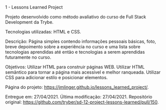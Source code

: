 1 - Lessons Learned Project

Projeto desenvolvido como método avaliativo do curso de Full Stack Development da Trybe.

Tecnologias utilizadas: HTML e CSS.

Descrição: Página simples contendo informações pessoais básicas, foto, breve depoimento sobre a experiência no curso e uma lista sobre tecnologias aprendidas até então e tecnologias a serem aprendidas futuramente no curso.

Objetivos:
Utilizar HTML para construir páginas WEB.
Utilizar HTML semântico para tornar a página mais acessível e melhor ranqueada.
Utilizar CSS para adicionar estilo e posicionar elementos.

Página do projeto: https://jmlinger.github.io/lessons_learned_project/.

Entregue em: 27/04/2021.
Última modificação: 27/04/2021.
Repositório original: https://github.com/tryber/sd-12-project-lessons-learned/pull/150.
